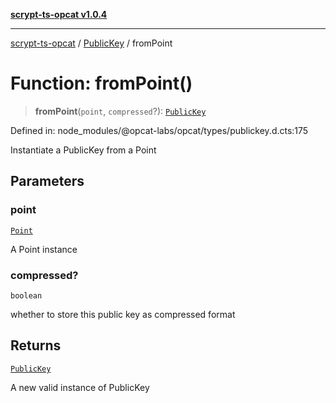 [**scrypt-ts-opcat v1.0.4**](../../../README.md)

***

[scrypt-ts-opcat](../../../README.md) / [PublicKey](../README.md) / fromPoint

# Function: fromPoint()

> **fromPoint**(`point`, `compressed`?): [`PublicKey`](../../../classes/PublicKey.md)

Defined in: node\_modules/@opcat-labs/opcat/types/publickey.d.cts:175

Instantiate a PublicKey from a Point

## Parameters

### point

[`Point`](../../crypto/classes/Point.md)

A Point instance

### compressed?

`boolean`

whether to store this public key as compressed format

## Returns

[`PublicKey`](../../../classes/PublicKey.md)

A new valid instance of PublicKey
